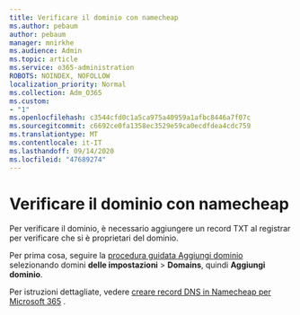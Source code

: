 ```yaml
---
title: Verificare il dominio con namecheap
ms.author: pebaum
author: pebaum
manager: mnirkhe
ms.audience: Admin
ms.topic: article
ms.service: o365-administration
ROBOTS: NOINDEX, NOFOLLOW
localization_priority: Normal
ms.collection: Adm_O365
ms.custom:
- "1"
ms.openlocfilehash: c3544cfd0c1a5ca975a40959a1afbc8446a7f07c
ms.sourcegitcommit: c6692ce0fa1358ec3529e59ca0ecdfdea4cdc759
ms.translationtype: MT
ms.contentlocale: it-IT
ms.lasthandoff: 09/14/2020
ms.locfileid: "47689274"
---
```

# <a name="verify-your-domain-with-namecheap"></a>Verificare il dominio con namecheap

Per verificare il dominio, è necessario aggiungere un record TXT al registrar per verificare che si è proprietari del dominio. 

Per prima cosa, seguire la [procedura guidata Aggiungi dominio](https://portal.office.com/adminportal/home#/Domains) selezionando domini **delle impostazioni** \> **Domains**, quindi **Aggiungi dominio**.
  
Per istruzioni dettagliate, vedere [creare record DNS in Namecheap per Microsoft 365](https://docs.microsoft.com/microsoft-365/admin/dns/create-dns-records-at-namecheap) .